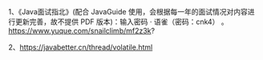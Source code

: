 1、《Java面试指北》(配合 JavaGuide 使用，会根据每一年的面试情况对内容进行更新完善，故不提供 PDF 版本)：输入密码 · 语雀（密码：cnk4） 。 https://www.yuque.com/snailclimb/mf2z3k?

2、https://javabetter.cn/thread/volatile.html